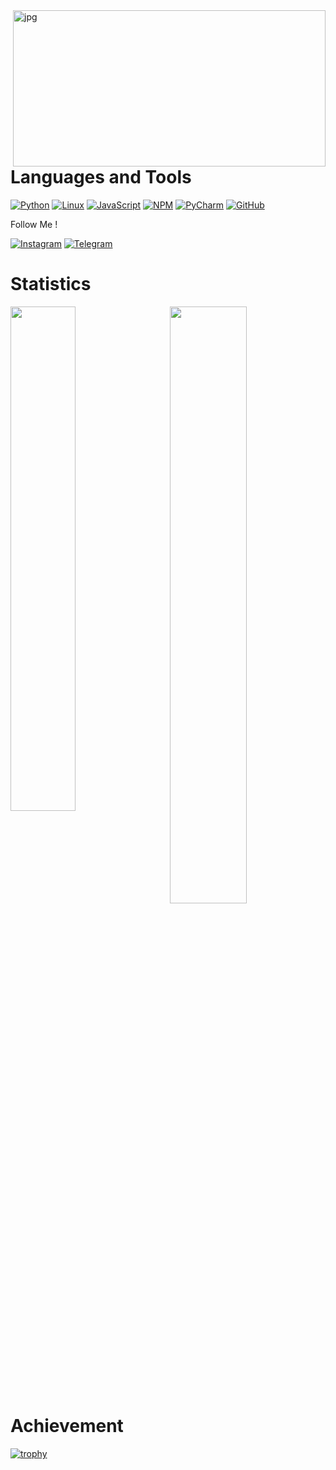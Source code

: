 <img align="right" alt="jpg" src="https://github.com/ShairbekovBakyt/ShairbekovBakyt/blob/Big_Dick/assests/index.jpeg" width="500" height="250" />

# Languages and Tools


[![Python](https://img.shields.io/badge/-Python-090909??style=plastic&logo=python)](https://www.python.org/)
[![Linux](https://img.shields.io/badge/-Linux-090909??style=plastic&logo=linux)](https://ru.wikipedia.org/wiki/Linux)
[![JavaScript](https://img.shields.io/badge/-JavaScript-090909??style=plastic&logo=javascript)](https://ru.wikipedia.org/wiki/JavaScript)
[![NPM](https://img.shields.io/badge/-NPM-090909??style=plastic&logo=nodedotjs)](https://www.npmjs.com/)
[![PyCharm](https://img.shields.io/badge/-PyCharm-090909??style=plastic&logo=pycharm)](https://www.jetbrains.com/ru-ru/pycharm/)
[![GitHub](https://img.shields.io/badge/-GitHub-090909?style=plastic&logo=github)](https://github.com/ShairbekovBakyt)

 Follow Me !



[![Instagram](https://img.shields.io/badge/-Instagram-090909??style=plastic&logo=instagram)](https://www.instagram.com/batya_312_/)
[![Telegram](https://img.shields.io/badge/-Telegram-090909??style=plastic&logo=telegram)](https://t.me/batya312kg)


# Statistics




<img align="left" src="https://github-readme-stats.vercel.app/api/top-langs/?username=ShairbekovBakyt&layout=compact&theme=dracula" width="45.5%"/>

<img align="right" src="https://github-readme-stats.vercel.app/api?username=ShairbekovBakyt&show_icons=true&theme=dracula" width="49.5%"/>
















# Achievement



[![trophy](https://github-profile-trophy.vercel.app/?username=ShairbekovBakyt&theme=radical)](https://github.com/ryo-ma/github-profile-trophy)
